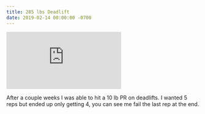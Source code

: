 ```yaml
---
title: 285 lbs Deadlift
date: 2019-02-14 00:00:00 -0700
---
```

<div class="video-container">
  <iframe src="https://www.youtube.com/embed/a40DYIXUcig" frameborder="0" allow="accelerometer; autoplay; clipboard-write; encrypted-media; gyroscope; picture-in-picture" allowfullscreen></iframe>
</div>

After a couple weeks I was able to hit a 10 lb PR on deadlifts. I wanted 5 reps but ended up only getting 4, you can see me fail the last rep at the end.
